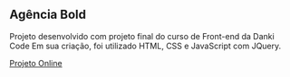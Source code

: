 ## Agência Bold


Projeto desenvolvido com projeto final do curso de Front-end da Danki Code
Em sua criação, foi utilizado HTML, CSS e JavaScript com JQuery.


[Projeto Online](https://mgomesr.github.io/agencia-bold/)
